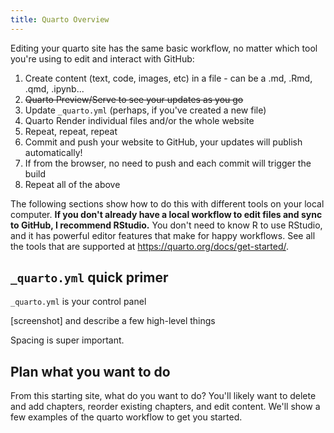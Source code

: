 ```yaml
---
title: Quarto Overview
---
```


Editing your quarto site has the same basic workflow, no matter which tool you're using to edit and interact with GitHub:

1. Create content (text, code, images, etc) in a file - can be a .md, .Rmd, .qmd, .ipynb...
1. ~~Quarto Preview/Serve to see your updates as you go~~
1. Update `_quarto.yml` (perhaps, if you've created a new file)
1. Quarto Render individual files and/or the whole website
1. Repeat, repeat, repeat
1. Commit and push your website to GitHub, your updates will publish automatically!
  1. If from the browser, no need to push and each commit will trigger the build
1. Repeat all of the above

The following sections show how to do this with different tools on your local computer. **If you don't already have a local workflow to edit files and sync to GitHub, I recommend RStudio.** You don't need to know R to use RStudio, and it has powerful editor features that make for happy workflows. See all the tools that are supported at <https://quarto.org/docs/get-started/>.

## `_quarto.yml` quick primer

`_quarto.yml` is your control panel

[screenshot] and describe a few high-level things

Spacing is super important.

## Plan what you want to do

From this starting site, what do you want to do? You'll likely want to delete and add chapters, reorder existing chapters, and edit content. We'll show a few examples of the quarto workflow to get you started.
